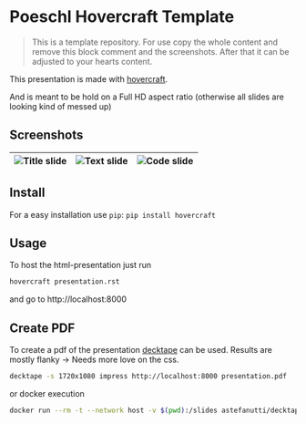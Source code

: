 # Poeschl Hovercraft Template

> This is a template repository. For use copy the whole content and remove this block comment and the screenshots.
  After that it can be adjusted to your hearts content.

This presentation is made with [hovercraft](https://github.com/regebro/hovercraft).

And is meant to be hold on a Full HD aspect ratio (otherwise all slides are looking kind of messed up)

## Screenshots

| ![Title slide](screenshots/title.png) | ![Text slide](screenshots/text.png) | ![Code slide](screenshots/code.png) |
|---------------------------------------|-------------------------------------|-------------------------------------|
## Install

For a easy installation use `pip`: `pip install hovercraft`

## Usage

To host the html-presentation just run

```bash
hovercraft presentation.rst
```

and go to http://localhost:8000

## Create PDF

To create a pdf of the presentation [decktape](https://github.com/astefanutti/decktape) can be used.
Results are mostly flanky -> Needs more love on the css.

```bash
decktape -s 1720x1080 impress http://localhost:8000 presentation.pdf
```

or docker execution

```bash
docker run --rm -t --network host -v $(pwd):/slides astefanutti/decktape -s 1720x1080 impress http://localhost:8000 presentation.pdf
```
